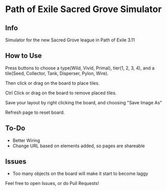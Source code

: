 # Path of Exile Sacred Grove Simulator

## Info
Simulator for the new Sacred Grove league in Path of Exile 3.11

## How to Use
Press buttons to choose a type(Wild, Vivid, Primal), tier(1, 2, 3, 4), and a tile(Seed, Collector, Tank, Disperser, Pylon, Wire).

Then click or drag on the board to place tiles.

Ctrl Click or drag on the board to remove placed tiles.

Save your layout by right clicking the board, and choosing "Save Image As"

Refresh page to reset board.


## To-Do
- Better Wiring
- Change URL based on elements added, so pages are shareable

## Issues
- Too many objects on the board will make it start to become laggy


Feel free to open Issues, or do Pull Requests!
